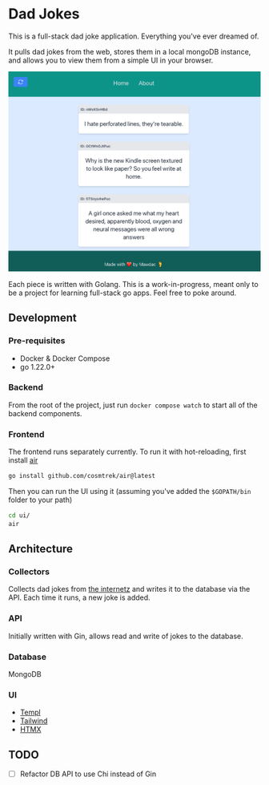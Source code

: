 # Dad Jokes

This is a full-stack dad joke application. Everything you've ever dreamed of.

It pulls dad jokes from the web, stores them in a local mongoDB instance, and
allows you to view them from a simple UI in your browser.

![screenshot](./screenshot.png)

Each piece is written with Golang. This is a work-in-progress, meant only to be
a project for learning full-stack go apps. Feel free to poke around.

## Development

### Pre-requisites

- Docker & Docker Compose
- go 1.22.0+

### Backend

From the root of the project, just run `docker compose watch` to start all of
the backend components.

### Frontend

The frontend runs separately currently. To run it with hot-reloading, first
install [air](https://github.com/cosmtrek/air)

```sh
go install github.com/cosmtrek/air@latest
```

Then you can run the UI using it (assuming you've added the `$GOPATH/bin`
folder to your path)

```sh
cd ui/
air
```

## Architecture

### Collectors

Collects dad jokes from [the internetz](https://icanhazdadjoke.com) and writes
it to the database via the API. Each time it runs, a new joke is added.

### API

Initially written with Gin, allows read and write of jokes to the database.

### Database

MongoDB

### UI

- [Templ](https://templ.guide/)
- [Tailwind](https://tailwindcss.com/)
- [HTMX](https://htmx.org/)

## TODO

- [ ] Refactor DB API to use Chi instead of Gin
